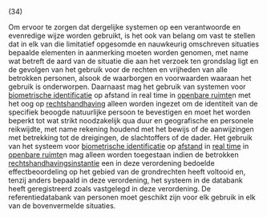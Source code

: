 (34)

Om ervoor te zorgen dat dergelijke systemen op een verantwoorde en evenredige wijze worden gebruikt, is het ook van belang om vast te stellen dat in elk van die limitatief opgesomde en nauwkeurig omschreven situaties bepaalde elementen in aanmerking moeten worden genomen, met name wat betreft de aard van de situatie die aan het verzoek ten grondslag ligt en de gevolgen van het gebruik voor de rechten en vrijheden van alle betrokken personen, alsook de waarborgen en voorwaarden waaraan het gebruik is onderworpen. Daarnaast mag het gebruik van systemen voor [biometrische identificatie](a3.md#^bioid) op afstand in real time in [openbare ruimte](a3.md#^openb)n met het oog op [rechtshandhaving](a3.md#^rh) alleen worden ingezet om de identiteit van de specifiek beoogde natuurlijke persoon te bevestigen en moet het worden beperkt tot wat strikt noodzakelijk qua duur en geografische en personele reikwijdte, met name rekening houdend met het bewijs of de aanwijzingen met betrekking tot de dreigingen, de slachtoffers of de dader. Het gebruik van het systeem voor [biometrische identificatie](a3.md#^bioid) op [afstand](a3.md#^sbia) in [real time](a3.md#^realt) in [openbare ruimte](a3.md#^openb)n mag alleen worden toegestaan indien de betrokken [rechtshandhavingsinstantie](a3.md#^rhi) een in deze verordening bedoelde effectbeoordeling op het gebied van de grondrechten heeft voltooid en, tenzij anders bepaald in deze verordening, het systeem in de databank heeft geregistreerd zoals vastgelegd in deze verordening. De referentiedatabank van personen moet geschikt zijn voor elk gebruik in elk van de bovenvermelde situaties.